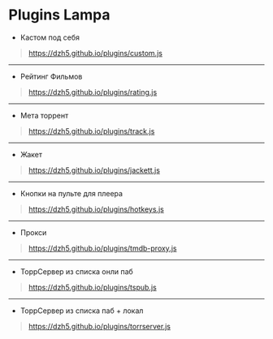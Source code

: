 # Plugins Lampa

- Кастом под себя
> https://dzh5.github.io/plugins/custom.js
---
- Рейтинг Фильмов
> https://dzh5.github.io/plugins/rating.js
---
- Мета торрент
> https://dzh5.github.io/plugins/track.js
---
- Жакет
> https://dzh5.github.io/plugins/jackett.js
---
- Кнопки на пульте для плеера
> https://dzh5.github.io/plugins/hotkeys.js
---
- Прокси
> https://dzh5.github.io/plugins/tmdb-proxy.js
---
- ТоррСервер из списка онли паб
> https://dzh5.github.io/plugins/tspub.js
---
- ТоррСервер из списка паб + локал
> https://dzh5.github.io/plugins/torrserver.js

